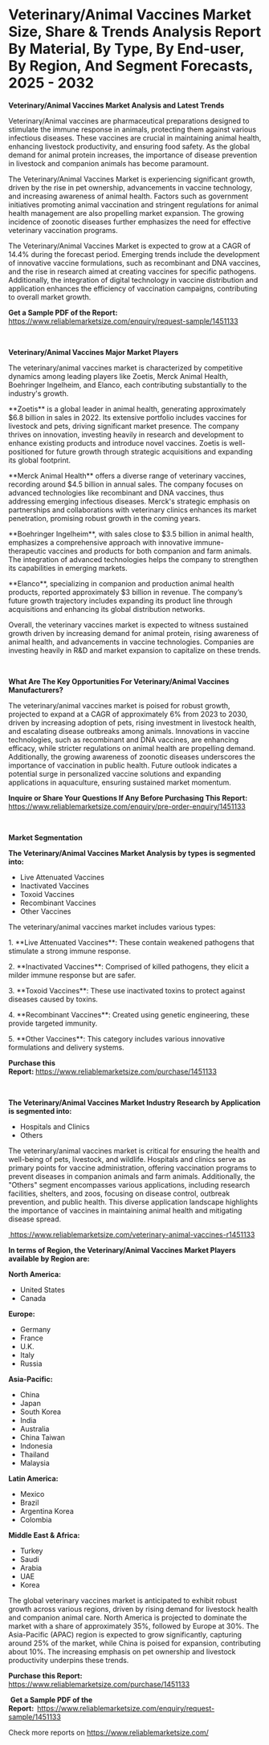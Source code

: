 <p><h1>Veterinary/Animal Vaccines Market Size, Share & Trends Analysis Report By Material, By Type, By End-user, By Region, And Segment Forecasts, 2025 - 2032</h1></p><p><strong>Veterinary/Animal Vaccines Market Analysis and Latest Trends</strong></p>
<p><p>Veterinary/Animal vaccines are pharmaceutical preparations designed to stimulate the immune response in animals, protecting them against various infectious diseases. These vaccines are crucial in maintaining animal health, enhancing livestock productivity, and ensuring food safety. As the global demand for animal protein increases, the importance of disease prevention in livestock and companion animals has become paramount.</p><p>The Veterinary/Animal Vaccines Market is experiencing significant growth, driven by the rise in pet ownership, advancements in vaccine technology, and increasing awareness of animal health. Factors such as government initiatives promoting animal vaccination and stringent regulations for animal health management are also propelling market expansion. The growing incidence of zoonotic diseases further emphasizes the need for effective veterinary vaccination programs.</p><p>The Veterinary/Animal Vaccines Market is expected to grow at a CAGR of 14.4% during the forecast period. Emerging trends include the development of innovative vaccine formulations, such as recombinant and DNA vaccines, and the rise in research aimed at creating vaccines for specific pathogens. Additionally, the integration of digital technology in vaccine distribution and application enhances the efficiency of vaccination campaigns, contributing to overall market growth.</p></p>
<p><strong>Get a Sample PDF of the Report:&nbsp;</strong> <a href="https://www.reliablemarketsize.com/enquiry/request-sample/1451133?utm_campaign=3120&utm_medium=2&utm_source=Github&utm_content=ia&utm_term=08032025&utm_id=veterinaryanimal-vaccines">https://www.reliablemarketsize.com/enquiry/request-sample/1451133</a></p>
<p>&nbsp;</p>
<p><strong>Veterinary/Animal Vaccines Major Market Players</strong></p>
<p><p>The veterinary/animal vaccines market is characterized by competitive dynamics among leading players like Zoetis, Merck Animal Health, Boehringer Ingelheim, and Elanco, each contributing substantially to the industry's growth.</p><p>**Zoetis** is a global leader in animal health, generating approximately $6.8 billion in sales in 2022. Its extensive portfolio includes vaccines for livestock and pets, driving significant market presence. The company thrives on innovation, investing heavily in research and development to enhance existing products and introduce novel vaccines. Zoetis is well-positioned for future growth through strategic acquisitions and expanding its global footprint.</p><p>**Merck Animal Health** offers a diverse range of veterinary vaccines, recording around $4.5 billion in annual sales. The company focuses on advanced technologies like recombinant and DNA vaccines, thus addressing emerging infectious diseases. Merck's strategic emphasis on partnerships and collaborations with veterinary clinics enhances its market penetration, promising robust growth in the coming years.</p><p>**Boehringer Ingelheim**, with sales close to $3.5 billion in animal health, emphasizes a comprehensive approach with innovative immune-therapeutic vaccines and products for both companion and farm animals. The integration of advanced technologies helps the company to strengthen its capabilities in emerging markets.</p><p>**Elanco**, specializing in companion and production animal health products, reported approximately $3 billion in revenue. The company’s future growth trajectory includes expanding its product line through acquisitions and enhancing its global distribution networks.</p><p>Overall, the veterinary vaccines market is expected to witness sustained growth driven by increasing demand for animal protein, rising awareness of animal health, and advancements in vaccine technologies. Companies are investing heavily in R&D and market expansion to capitalize on these trends.</p></p>
<p>&nbsp;</p>
<p><strong>What Are The Key Opportunities For Veterinary/Animal Vaccines Manufacturers?</strong></p>
<p><p>The veterinary/animal vaccines market is poised for robust growth, projected to expand at a CAGR of approximately 6% from 2023 to 2030, driven by increasing adoption of pets, rising investment in livestock health, and escalating disease outbreaks among animals. Innovations in vaccine technologies, such as recombinant and DNA vaccines, are enhancing efficacy, while stricter regulations on animal health are propelling demand. Additionally, the growing awareness of zoonotic diseases underscores the importance of vaccination in public health. Future outlook indicates a potential surge in personalized vaccine solutions and expanding applications in aquaculture, ensuring sustained market momentum.</p></p>
<p><strong>Inquire or Share Your Questions If Any Before Purchasing This Report:</strong> <a href="https://www.reliablemarketsize.com/enquiry/pre-order-enquiry/1451133?utm_campaign=3120&utm_medium=2&utm_source=Github&utm_content=ia&utm_term=08032025&utm_id=veterinaryanimal-vaccines">https://www.reliablemarketsize.com/enquiry/pre-order-enquiry/1451133</a></p>
<p>&nbsp;</p>
<p><strong>Market Segmentation</strong></p>
<p><strong>The Veterinary/Animal Vaccines Market Analysis by types is segmented into:</strong></p>
<p><ul><li>Live Attenuated Vaccines</li><li>Inactivated Vaccines</li><li>Toxoid Vaccines</li><li>Recombinant Vaccines</li><li>Other Vaccines</li></ul></p>
<p><p>The veterinary/animal vaccines market includes various types: </p><p>1. **Live Attenuated Vaccines**: These contain weakened pathogens that stimulate a strong immune response.</p><p>2. **Inactivated Vaccines**: Comprised of killed pathogens, they elicit a milder immune response but are safer.</p><p>3. **Toxoid Vaccines**: These use inactivated toxins to protect against diseases caused by toxins.</p><p>4. **Recombinant Vaccines**: Created using genetic engineering, these provide targeted immunity.</p><p>5. **Other Vaccines**: This category includes various innovative formulations and delivery systems.</p></p>
<p><strong>Purchase this Report:&nbsp;</strong><a href="https://www.reliablemarketsize.com/purchase/1451133?utm_campaign=3120&utm_medium=2&utm_source=Github&utm_content=ia&utm_term=08032025&utm_id=veterinaryanimal-vaccines">https://www.reliablemarketsize.com/purchase/1451133</a></p>
<p>&nbsp;</p>
<p><strong>The Veterinary/Animal Vaccines Market Industry Research by Application is segmented into:</strong></p>
<p><ul><li>Hospitals and Clinics</li><li>Others</li></ul></p>
<p><p>The veterinary/animal vaccines market is critical for ensuring the health and well-being of pets, livestock, and wildlife. Hospitals and clinics serve as primary points for vaccine administration, offering vaccination programs to prevent diseases in companion animals and farm animals. Additionally, the "Others" segment encompasses various applications, including research facilities, shelters, and zoos, focusing on disease control, outbreak prevention, and public health. This diverse application landscape highlights the importance of vaccines in maintaining animal health and mitigating disease spread.</p></p>
<p><a href="https://www.reliablemarketsize.com/veterinary-animal-vaccines-r1451133?utm_campaign=3120&utm_medium=2&utm_source=Github&utm_content=ia&utm_term=08032025&utm_id=veterinaryanimal-vaccines">&nbsp;https://www.reliablemarketsize.com/veterinary-animal-vaccines-r1451133</a></p>
<p><strong>In terms of Region, the Veterinary/Animal Vaccines Market Players available by Region are:</strong></p>
<p>
    <p> <strong> North America: </strong>
        <ul>
            <li>United States</li>
            <li>Canada</li>
        </ul>
        </p> 
    <p> <strong> Europe: </strong>
        <ul>
            <li>Germany</li>
            <li>France</li>
            <li>U.K.</li>
            <li>Italy</li>
            <li>Russia</li>
        </ul>
        </p> 
    <p> <strong> Asia-Pacific: </strong>
        <ul>
            <li>China</li>
            <li>Japan</li>
            <li>South Korea</li>
            <li>India</li>
            <li>Australia</li>
            <li>China Taiwan</li>
            <li>Indonesia</li>
            <li>Thailand</li>
            <li>Malaysia</li>
        </ul>
        </p> 
    <p> <strong> Latin America: </strong>
        <ul>
            <li>Mexico</li>
            <li>Brazil</li>
            <li>Argentina Korea</li>
            <li>Colombia</li>
        </ul>
        </p> 
    <p> <strong> Middle East & Africa: </strong>
        <ul>
            <li>Turkey</li>
            <li>Saudi</li>
            <li>Arabia</li>
            <li>UAE</li>
            <li>Korea</li>
        </ul>
    </p>
    </p>
<p><p>The global veterinary vaccines market is anticipated to exhibit robust growth across various regions, driven by rising demand for livestock health and companion animal care. North America is projected to dominate the market with a share of approximately 35%, followed by Europe at 30%. The Asia-Pacific (APAC) region is expected to grow significantly, capturing around 25% of the market, while China is poised for expansion, contributing about 10%. The increasing emphasis on pet ownership and livestock productivity underpins these trends.</p></p>
<p><strong>Purchase this Report: </strong><a href="https://www.reliablemarketsize.com/purchase/1451133?utm_campaign=3120&utm_medium=2&utm_source=Github&utm_content=ia&utm_term=08032025&utm_id=veterinaryanimal-vaccines">https://www.reliablemarketsize.com/purchase/1451133</a></p>
<p>&nbsp;<strong>Get a Sample PDF of the Report:&nbsp;&nbsp;</strong><a href="https://www.reliablemarketsize.com/enquiry/request-sample/1451133?utm_campaign=3120&utm_medium=2&utm_source=Github&utm_content=ia&utm_term=08032025&utm_id=veterinaryanimal-vaccines">https://www.reliablemarketsize.com/enquiry/request-sample/1451133</a></p>
<p><strong></strong></p>
<p>Check more reports on <a href="https://www.reliablemarketsize.com/?utm_campaign=3120&utm_medium=2&utm_source=Github&utm_content=ia&utm_term=08032025&utm_id=veterinaryanimal-vaccines">https://www.reliablemarketsize.com/</a></p>